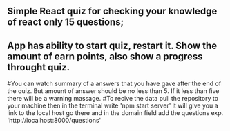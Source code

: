 ## Simple React quiz for checking your knowledge of react only 15 questions;
## App has ability to start quiz, restart it. Show the amount of earn points, also show a progress throught quiz. 
#You can watch summary of a answers that you have gave after the end of the quiz. But amount of answer should be no less than 5. If it less than five there will be a warning massage.
#To recive the data pull the repository to your machine then in the terminal write 'npm start server' it will give you a link to the local host go there and in the domain field add the questions exp. 'http://localhost:8000/questions'
